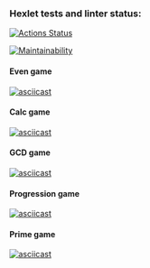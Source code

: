 ### Hexlet tests and linter status:
[![Actions Status](https://github.com/glincow/java-project-61/actions/workflows/hexlet-check.yml/badge.svg)](https://github.com/glincow/java-project-61/actions)

[![Maintainability](https://api.codeclimate.com/v1/badges/0bb68c68dee416507da8/maintainability)](https://codeclimate.com/github/glincow/java-project-61/maintainability)

#### Even game
[![asciicast](https://asciinema.org/a/703890.svg)](https://asciinema.org/a/703890)

#### Calc game
[![asciicast](https://asciinema.org/a/703919.svg)](https://asciinema.org/a/703919)

#### GCD game
[![asciicast](https://asciinema.org/a/703925.svg)](https://asciinema.org/a/703925)

#### Progression game
[![asciicast](https://asciinema.org/a/703933.svg)](https://asciinema.org/a/703933)

#### Prime game
[![asciicast](https://asciinema.org/a/703935.svg)](https://asciinema.org/a/703935)